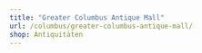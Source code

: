 ```yaml
---
title: "Greater Columbus Antique Mall"
url: /columbus/greater-columbus-antique-mall/
shop: Antiquitäten
---
```

